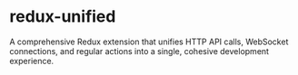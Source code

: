 # redux-unified
A comprehensive Redux extension that unifies HTTP API calls, WebSocket connections, and regular actions into a single, cohesive development experience.
